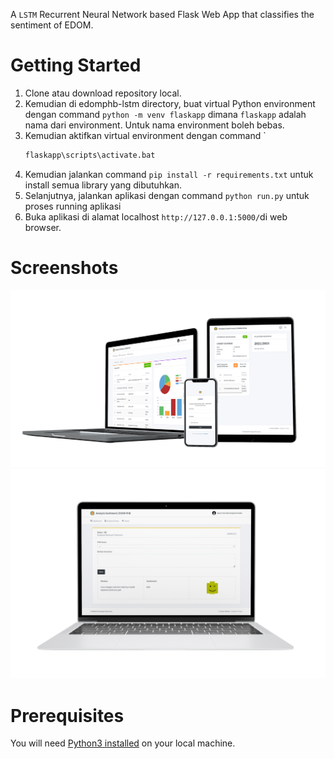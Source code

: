  A `LSTM` Recurrent Neural Network based Flask Web App that classifies the sentiment of EDOM.
# Getting Started
1. Clone atau download repository local.
2. Kemudian di edomphb-lstm directory, buat virtual Python environment dengan command `python -m venv flaskapp` dimana `flaskapp` adalah nama dari environment. Untuk nama environment boleh bebas.
3. Kemudian aktifkan virtual environment dengan command        `
    ```bash                 
    flaskapp\scripts\activate.bat
    ```
4. Kemudian jalankan command `pip install -r requirements.txt` untuk install semua library yang dibutuhkan.
5. Selanjutnya, jalankan aplikasi dengan command `python run.py` untuk proses running aplikasi
8. Buka aplikasi di alamat localhost `http://127.0.0.1:5000/`di web browser.

# Screenshots
 <img src="https://github.com/umarulkhak/edomphb-lstm/blob/main/ss/Picture1.png"> <img src="https://github.com/umarulkhak/edomphb-lstm/blob/main/ss/Picture2.png">

# Prerequisites
You will need [Python3 installed](https://www.python.org/downloads/) on your local machine.
